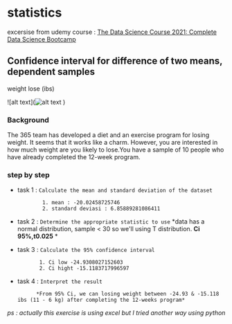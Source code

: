 # statistics

excersise from udemy course : [The Data Science Course 2021: Complete Data Science Bootcamp](https://www.udemy.com/course/the-data-science-course-complete-data-science-bootcamp/)

## Confidence interval for difference of two means, dependent samples
weight lose (ibs)

![alt text](![alt text](https://www.google.com/url?sa=i&url=https%3A%2F%2Fwww.scribbr.com%2Fstatistics%2Ft-test%2F&psig=AOvVaw3uJRbyBTNqZ9_vTgDEADlA&ust=1635732053637000&source=images&cd=vfe&ved=0CAsQjRxqFwoTCOjs6aTH8_MCFQAAAAAdAAAAABAR)
)


### Background
The 365 team has developed a diet and an exercise program for losing weight. It seems that it works like a charm. However, you are interested in how much weight are you likely to lose.You have a sample of 10 people who have already completed the 12-week program.


### step by step

+ task 1 : `Calculate the mean and standard deviation of the dataset`
              
              1. mean : -20.02458725746
              2. standard deviasi : 6.85889281086411
+ task 2 : `Determine the appropriate statistic to use`
              *data has a normal distribution, sample < 30 so we'll using T distribution. **Ci 95%,t0.025** *

+ task 3 : `Calculate the 95% confidence interval`
            
             1. Ci low -24.9308027152603
             2. Ci hight -15.1183717996597

+ task 4 : `Interpret the result`
          
            *From 95% Ci, we can losing weight between -24.93 & -15.118 ibs (11 - 6 kg) after completing the 12-weeks program*






*ps : actually this exercise is using excel but I tried another way using python*
